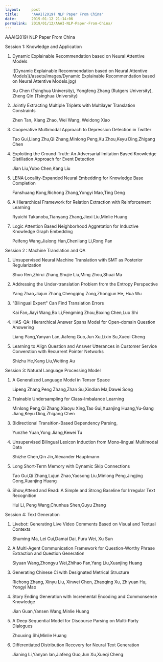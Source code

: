 ```yaml
---
layout:     post
title:      "AAAI(2019) NLP Paper From China"
date:       2019-01-12 21:14:06
permalink:  2019/01/12/AAAI-NLP-Paper-From-China/
---
```


AAAI(2019) NLP Paper From China

Session 1: Knowledge and Application

1. Dynamic Explainable Recommendation based on Neural Attentive Models

   ![Dynamic Explainable Recommendation based on Neural Attentive Models](/assets/images/Dynamic Explainable Recommendation based on Neural Attentive Models.jpg)

   Xu Chen (Tsinghua University), Yongfeng Zhang (Rutgers University), Zheng Qin (Tsinghua University)

2. Jointly Extracting Multiple Triplets with Multilayer Translation Constraints

   Zhen Tan, Xiang Zhao, Wei Wang, Weidong Xiao

3. Cooperative Multimodal Approach to Depression Detection in Twitter

   Tao Gui,Liang Zhu,Qi Zhang,Minlong Peng,Xu Zhou,Keyu Ding,Zhigang Chen

4. Exploiting the Ground-Truth: An Adversarial Imitation Based Knowledge Distillation Approach for Event Detection

   Jian Liu,Yubo Chen,Kang Liu

5. LENA:Locality-Expanded Neural Embedding for Knowledge Base Completion

   Fanshuang Kong,Richong Zhang,Yongyi Mao,Ting Deng

6. A Hierarchical Framework for Relation Extraction with Reinforcement Learning

   Ryuichi Takanobu,Tianyang Zhang,Jiexi Liu,Minlie Huang

7. Logic Attention Based Neighborhood Aggretation for Inductive Knowledge Graph Embedding

   Peifeng Wang,Jialong Han,Chenliang Li,Rong Pan


Session 2 : Machine Translation and QA

1. Unsupervised Neural Machine Translation with SMT as Posterior Regularization

   Shuo Ren,Zhirui Zhang,Shujie Liu,Ming Zhou,Shuai Ma

2. Addressing the Under-translation Problem from the Entropy Perspective

   Yang Zhao,Jiajun Zhang,Chengqing Zong,Zhongjun He, Hua Wu

3. "Bilingual Expert" Can Find Translation Errors

   Kai Fan,Jiayi Wang,Bo Li,Fengming Zhou,Boxing Chen,Luo Shi

4. HAS-QA: Hierarchical Answer Spans Model for Open-domain Question Answering

   Liang Pang,Yanyan Lan,Jiafeng Guo,Jun Xu,Lixin Su,Xueqi Cheng

5. Learning to Align Question and Answer Utterances in Customer Service Converstion with Recurrent Pointer Networks

   Shizhu He,Kang Liu,Weiting Au


Session 3: Natural Language Processing Model

1. A Generalized Language Model in Tensor Space

   Lipeng Zhang,Peng Zhang,Zhan Su,Xindian Ma,Dawei Song

2. Trainable Undersampling for Class-Imbalance Learning

   Minlong Peng,Qi Zhang,Xiaoyu Xing,Tao Gui,Xuanjing Huang,Yu-Gang Jiang,Keyu Ding,Zhigang Chen

3. Bidirectional Transition-Based Dependency Parsing,

   Yunzhe Yuan,Yong Jiang,Kewei Tu

4. Unsupervised Bilingual Lexicon Induction from Mono-lingual Multimodal Data

   Shizhe Chen,Qin Jin,Alexander Hauptmann

5. Long Short-Term Memory with Dynamic Skip Connections

   Tao Gui,Qi Zhang,Lujun Zhao,Yaosong Liu,Minlong Peng,Jingjing Gong,Xuanjing Huang

6. Show,Attend and Read: A Simple and Strong Baseline for Irregular Text Recognition

   Hui Li, Peng Wang,Chunhua Shen,Guyu Zhang


Session 4: Text Generation

1. Livebot: Generating Live Video Comments Based on Visual and Textual Contexts

   Shuming Ma, Lei Cui,Damai Dai, Furu Wei, Xu Sun

2. A Multi-Agent Communication Framework for Question-Worthy Phrase Extraction and Question Generation

   Siyuan Wang,Zhongyu Wei,Zhihao Fan,Yang Liu,Xuanjing Huang

3. Generating Chinese Ci with Designated Metrical Structure

   Richong Zhang, Xinyu Liu, Xinwei Chen, Zhaoqing Xu, Zhiyuan Hu, Yongyi Mao

4. Story Ending Generation with Incremental Encoding and Commonsense Knowledge

   Jian Guan,Yansen Wang,Minlie Huang

5. A Deep Sequential Model for Discourse Parsing on Multi-Party Dialogues

   Zhouxing Shi,Minlie Huang

6. Differentiated Distribution Recovery for Neural Text Generation

   Jianing Li,Yanyan lan,Jiafeng Guo,Jun Xu,Xueqi Cheng


